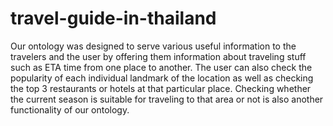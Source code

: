 # travel-guide-in-thailand
Our ontology was designed to serve various useful information to the travelers and the user by offering them information about traveling stuff such as ETA time from one place to another. The user can also check the popularity of each individual landmark of the location as well as checking the top 3 restaurants or hotels at that particular place. Checking whether the current season is suitable for traveling to that area or not is also another functionality of our ontology.
